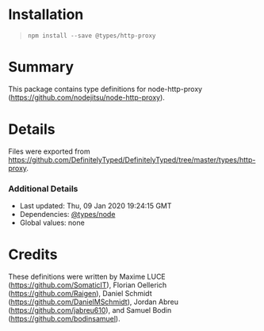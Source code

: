 # Installation
> `npm install --save @types/http-proxy`

# Summary
This package contains type definitions for node-http-proxy (https://github.com/nodejitsu/node-http-proxy).

# Details
Files were exported from https://github.com/DefinitelyTyped/DefinitelyTyped/tree/master/types/http-proxy.

### Additional Details
 * Last updated: Thu, 09 Jan 2020 19:24:15 GMT
 * Dependencies: [@types/node](https://npmjs.com/package/@types/node)
 * Global values: none

# Credits
These definitions were written by Maxime LUCE (https://github.com/SomaticIT), Florian Oellerich (https://github.com/Raigen), Daniel Schmidt (https://github.com/DanielMSchmidt), Jordan Abreu (https://github.com/jabreu610), and Samuel Bodin (https://github.com/bodinsamuel).
